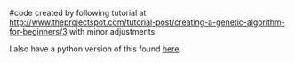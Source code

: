 #code created by following tutorial at http://www.theprojectspot.com/tutorial-post/creating-a-genetic-algorithm-for-beginners/3 with minor adjustments

I also have a python version of this found [here](https://github.com/castlez/BinGAPy).
